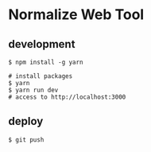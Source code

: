 # Normalize Web Tool

## development

```
$ npm install -g yarn

# install packages
$ yarn
$ yarn run dev
# access to http://localhost:3000
```
## deploy

```
$ git push
```
